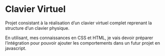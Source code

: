 # Clavier Virtuel
Projet consistant à la réalisation d’un clavier virtuel complet reprenant la structure d’un clavier physique.

En utilisant, mes connaissances en CSS et HTML, je vais devoir préparer l’intégration pour pouvoir ajouter les comportements dans un futur projet en javascript.
